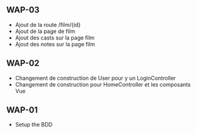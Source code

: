## WAP-03

- Ajout de la route /film/{id}
- Ajout de la page de film
- Ajout des casts sur la page film
- Ajout des notes sur la page film

## WAP-02

- Changement de construction de User pour y un LoginController
- Changement de construction pour HomeController et les composants Vue

## WAP-01

- Setup the BDD
